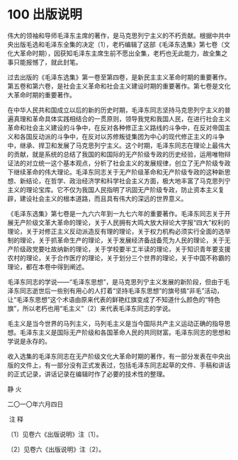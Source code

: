 # 100 出版说明

伟大的领袖和导师毛泽东主席的著作，是马克思列宁主义的不朽贡献。根据中共中央出版毛选和毛泽东全集的决定〔1〕，老朽编辑了这部《毛泽东选集》第七卷（文化大革命时期），因获知毛泽东主席生前不愿出全集，老朽也无此能力，故全集之事只能报憾了，就此封笔。

过去出版的《毛泽东选集》第一卷至第四卷，是新民主主义革命时期的重要著作。第五卷和第六卷，是社会主义革命和社会主义建设时期的重要著作。第七卷是文化大革命时期的重要著作。

在中华人民共和国成立以后的新的历史时期，毛泽东同志坚持马克思列宁主义的普遍真理和革命具体实践相结合的一贯原则，领导我党和我国人民，在进行社会主义革命和社会主义建设的斗争中，在反对各种修正主义路线的斗争中，在反对帝国主义和各国反动派的斗争中，在反对以苏修叛徒集团为中心的现代修正主义的斗争中，继承、捍卫和发展了马克思列宁主义。这个时期，毛泽东同志在理论上最伟大的贡献，就是系统的总结了我国的和国际的无产阶级专政的历史经验，运用唯物辩证法的对立统一这个基本观点，分析了社会主义的发展规律，创立了无产阶级专政下继续革命的伟大理论。毛泽东同志关于无产阶级革命和无产阶级专政的这种新思想、新结论，在哲学、政治经济学和科学社会主义方面，极大地丰富了马克思列宁主义的理论宝库。它不仅为我国人民指明了巩固无产阶级专政，防止资本主义复辟，建设社会主义的根本道路，而且具有伟大的深远的世界意义。

《毛泽东选集》第七卷是一九六六年到一九七六年的重要著作。毛泽东同志关于开展无产阶级文革大革命的理论，关于人民拥有大鸣大放大辩论大字报“四大”权利的理论，关于对修正主义反动派造反有理的理论，关于权力机构必须实行全面的选举制的理论，关于抓革命生产的理论，关于发展经济备战备荒为人民的理论，关于无产阶级政党要吐故纳新的理论，关于学校要半工半读的理论，关于知识青年要支援农村的理论，关于合作医疗的理论，关于划分三个世界的理论，关于中国不称霸的理论，都在本卷中得到阐述。

毛泽东同志的学说——“毛泽东思想”，是马克思列宁主义发展的新阶段，但由于毛泽东同志逝世后一些别有用心的人打着“坚持毛泽东思想”的旗号搞“非毛”活动，让“毛泽东思想”这个术语由原来代表的鲜艳红旗变成了不知道什么颜色的“特色旗”，所以老朽也用“毛主义”〔2〕来代表毛泽东同志的学说。

毛主义是当今世界的马列主义，马列毛主义是当今国际共产主义运动正确的指导思想。毛泽东主义是国际无产阶级和各国革命人民的共同财富。毛泽东同志的思想和学说是永存的。

收入选集的毛泽东同志在无产阶级文化大革命时期的著作，有一部分发表在中央出版的文件上，有一部分没有正式发表过，包括毛泽东同志起草的文件、手稿和讲话的正式记录，讲话记录在编辑时作了必要的技术性的整理。

静 火

二〇一〇年六月四日

 注 释

〔1〕见卷六《出版说明》注〔1〕。

〔2〕见卷六《出版说明》注〔2〕。